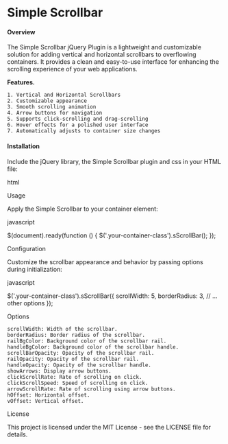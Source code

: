 <h1>Simple Scrollbar</h1>

<h4>Overview</h4>

<p>The Simple Scrollbar jQuery Plugin is a lightweight and customizable solution for adding vertical and horizontal scrollbars to overflowing containers. It provides a clean and easy-to-use interface for enhancing the scrolling experience of your web applications.

<strong>Features.</strong>

    1. Vertical and Horizontal Scrollbars
    2. Customizable appearance
    3. Smooth scrolling animation
    4. Arrow buttons for navigation
    5. Supports click-scrolling and drag-scrolling
    6. Hover effects for a polished user interface
    7. Automatically adjusts to container size changes

<h4>Installation</h4>

Include the jQuery library, the Simple Scrollbar plugin and css in your HTML file:

html

<script src="https://code.jquery.com/jquery-3.6.0.min.js"></script>
<script src="simple-scrollbar.js"></script>
<link rel="stylesheet" href="simple-scrollbar.css">

Usage

Apply the Simple Scrollbar to your container element:

javascript

$(document).ready(function () {
    $('.your-container-class').sScrollBar();
});

Configuration

Customize the scrollbar appearance and behavior by passing options during initialization:

javascript

$('.your-container-class').sScrollBar({
    scrollWidth: 5,
    borderRadius: 3,
    // ... other options
});

Options

    scrollWidth: Width of the scrollbar.
    borderRadius: Border radius of the scrollbar.
    railBgColor: Background color of the scrollbar rail.
    handleBgColor: Background color of the scrollbar handle.
    scrollBarOpacity: Opacity of the scrollbar rail.
    railOpacity: Opacity of the scrollbar rail.
    handleOpacity: Opacity of the scrollbar handle.
    showArrows: Display arrow buttons.
    clickScrollRate: Rate of scrolling on click.
    clickScrollSpeed: Speed of scrolling on click.
    arrowScrollRate: Rate of scrolling using arrow buttons.
    hOffset: Horizontal offset.
    vOffset: Vertical offset.

License

This project is licensed under the MIT License - see the LICENSE file for details.
